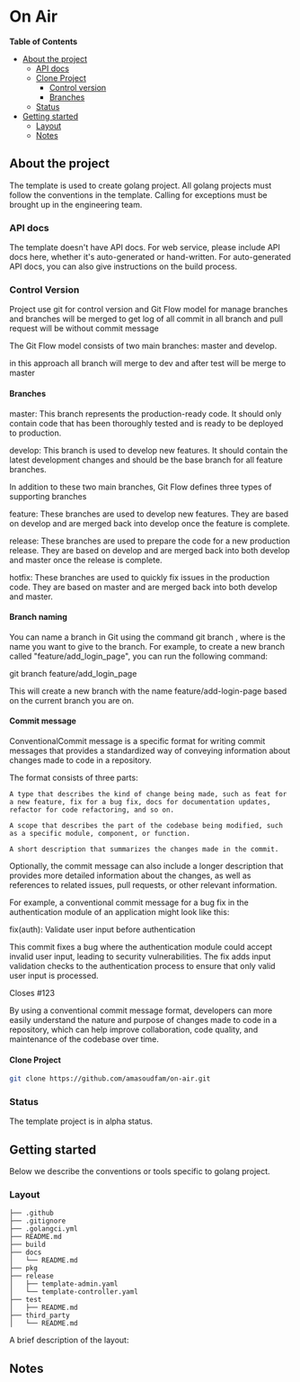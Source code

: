 # On Air

**Table of Contents**

- [About the project](#about-the-project)
    - [API docs](#api-docs)
    - [Clone Project](#clone-project) 
      - [Control version](#control-version)
      - [Branches](#branches) 
    - [Status](#status)
- [Getting started](#getting-started)
  - [Layout](#layout)
  - [Notes](#notes)

## About the project

The template is used to create golang project. All golang projects must follow the conventions in the
template. Calling for exceptions must be brought up in the engineering team.

### API docs

The template doesn't have API docs. For web service, please include API docs here, whether it's
auto-generated or hand-written. For auto-generated API docs, you can also give instructions on the
build process.

### Control Version

Project use git for control version and  Git Flow model for manage branches and branches will be merged to get log of all commit in all branch and pull request will be without commit message 

The Git Flow model consists of two main branches: master and develop.

in this approach all branch will merge to dev and after test will be merge to master

#### Branches

  master: This branch represents the production-ready code. It should only contain code that has been thoroughly tested and is ready to be deployed to production.

  develop: This branch is used to develop new features. It should contain the latest development changes and should be the base branch for all feature branches.

In addition to these two main branches, Git Flow defines three types of supporting branches

  feature: These branches are used to develop new features. They are based on develop and are merged back into develop once the feature is complete.

  release: These branches are used to prepare the code for a new production release. They are based on develop and are merged back into both develop and master once the release is complete.

  hotfix: These branches are used to quickly fix issues in the production code. They are based on master and are merged back into both develop and master.

####  Branch naming

You can name a branch in Git using the command git branch <branch-name>, where <branch-name> is the name you want to give to the branch. For example, to create a new branch called "feature/add_login_page", you can run the following command:

  git branch feature/add_login_page

This will create a new branch with the name feature/add-login-page based on the current branch you are on.

#### Commit message

ConventionalCommit message is a specific format for writing commit messages that provides a standardized way of conveying information about changes made to code in a repository.

The format consists of three parts:

    A type that describes the kind of change being made, such as feat for a new feature, fix for a bug fix, docs for documentation updates, refactor for code refactoring, and so on.

    A scope that describes the part of the codebase being modified, such as a specific module, component, or function.

    A short description that summarizes the changes made in the commit.

Optionally, the commit message can also include a longer description that provides more detailed information about the changes, as well as references to related issues, pull requests, or other relevant information.

For example, a conventional commit message for a bug fix in the authentication module of an application might look like this:

  fix(auth): Validate user input before authentication

  This commit fixes a bug where the authentication module could accept invalid user input, leading to security vulnerabilities. The fix adds input validation checks to the authentication process to ensure that only valid user input is processed.

  Closes #123

By using a conventional commit message format, developers can more easily understand the nature and purpose of changes made to code in a repository, which can help improve collaboration, code quality, and maintenance of the codebase over time.

#### Clone Project

```bash
git clone https://github.com/amasoudfam/on-air.git
```

### Status

The template project is in alpha status.

## Getting started

Below we describe the conventions or tools specific to golang project.

### Layout

```tree
├── .github
├── .gitignore
├── .golangci.yml
├── README.md
├── build
├── docs
│   └── README.md
├── pkg
├── release
│   ├── template-admin.yaml
│   └── template-controller.yaml
├── test
│   ├── README.md
├── third_party
│   └── README.md
```

A brief description of the layout:

## Notes
